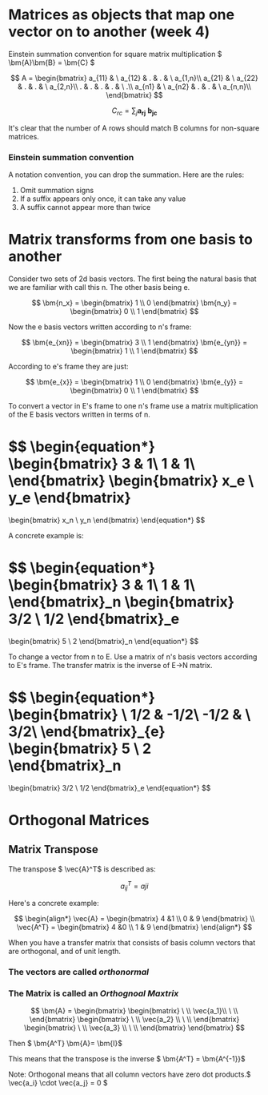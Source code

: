 # Matrices as objects that map one vector on to another (week 4)

Einstein summation convention
for square matrix multiplication
$ \bm{A}\bm{B} = \bm{C} $

$$
A =
\begin{bmatrix}
a_{11} & \ a_{12}  & . & . & \ a_{1,n}\\
a_{21} & \ a_{22}  & . & . & \ a_{2,n}\\
. & .  & . & . & \ .\\
a_{n1} & \ a_{n2}  & . & . & \ a_{n,n}\\
\end{bmatrix}
$$

$$
C_{rc} = \sum_{j} \bm{a_{rj}} \  \bm{b_{jc}}
$$

It's clear that the number of A rows should match B columns for non-square matrices.

### Einstein summation convention

A notation convention, you can drop the summation. Here are the rules:

1. Omit summation signs
2. If a suffix appears only once, it can take any value
3. A suffix cannot appear more than twice

# Matrix transforms from one basis to another

Consider two sets of 2d basis vectors. The first being the natural basis that we are familiar with call this n. The other basis being e.

$$
\bm{n_x} =
\begin{bmatrix}
1 \\
0
\end{bmatrix}
\bm{n_y} =
\begin{bmatrix}
0 \\
1
\end{bmatrix}
$$

Now the e basis vectors written according to n's frame:

$$
\bm{e_{xn}} =
\begin{bmatrix}
3 \\
1
\end{bmatrix}
\bm{e_{yn}} =
\begin{bmatrix}
1 \\
1
\end{bmatrix}
$$

According to e's frame they are just:

$$
\bm{e_{x}} =
\begin{bmatrix}
1 \\
0
\end{bmatrix}
\bm{e_{y}} =
\begin{bmatrix}
0 \\
1
\end{bmatrix}
$$

To convert a vector in E's frame to one n's frame use a matrix multiplication of the E basis vectors written in terms of n.

$$
\begin{equation*}
\begin{bmatrix}
3 & 1\\
1 & 1\\
\end{bmatrix}
\begin{bmatrix}
x_e \\
y_e
\end{bmatrix}
=
\begin{bmatrix}
x_n \\
y_n
\end{bmatrix}
\end{equation*}
$$

A concrete example is:

$$
\begin{equation*}
\begin{bmatrix}
3 & 1\\
1 & 1\\
\end{bmatrix}_n
\begin{bmatrix}
3/2 \\
1/2
\end{bmatrix}_e
=
\begin{bmatrix}
5 \\
2
\end{bmatrix}_n
\end{equation*}
$$

To change a vector from n to E. Use a matrix of n's basis vectors according to E's frame. The transfer matrix is the inverse of E->N matrix.

$$
\begin{equation*}
\begin{bmatrix}
\ 1/2 & -1/2\\
-1/2  & \  3/2\\
\end{bmatrix}_{e}
\begin{bmatrix}
5 \\
2
\end{bmatrix}_n
=
\begin{bmatrix}
3/2 \\
1/2
\end{bmatrix}_e
\end{equation*}
$$

# Orthogonal Matrices

## Matrix Transpose

The transpose $ \vec{A}^T$ is described as:

$$
    a^T_{ij} = a{ji}
$$

Here's a concrete example:

$$
\begin{align*}
\vec{A} =
\begin{bmatrix}
4 &1 \\
0 & 9
\end{bmatrix}
\\
\vec{A^T} =
\begin{bmatrix}
4 &0 \\
1 & 9
\end{bmatrix}
\end{align*}
$$

When you have a transfer matrix that consists of basis column vectors that are orthogonal, and of unit length.

### The vectors are called _orthonormal_

### The Matrix is called an _Orthognoal Maxtrix_

$$
\bm{A} =
\begin{bmatrix}
\begin{bmatrix}
    \ \\
    \vec{a_1}\\
    \ \\
\end{bmatrix}
\begin{bmatrix}
    \ \\
    \vec{a_2} \\
    \ \\
\end{bmatrix}
\begin{bmatrix}
    \ \\
    \vec{a_3} \\
    \ \\
\end{bmatrix}
\end{bmatrix}
$$

Then $ \bm{A^T} \bm{A}= \bm{I}$

This means that the transpose is the inverse $ \bm{A^T} = \bm{A^{-1}}$

Note: Orthogonal means that all column vectors have zero dot products.$
\vec{a_i} \cdot \vec{a_j} = 0 $
